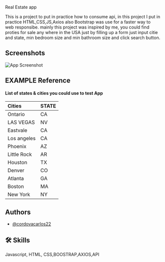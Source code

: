 
Real Estate app

This is a project to put in practice how to consume api, in this project I  put in practice HTML,CSS,JS,Axios   also Bootstrap was use for a faster way to web responsibe. 
mainly this project was inspired by me, you could find proties for sale any where in the USA just by filling up a form  just input citie and state, min bedroom  size and  min bathroom size and click search button. 


## Screenshots

![App Screenshot](https://i.postimg.cc/GhpXP3yQ/Screenshot-2022-11-30-at-6-16-07-AM.png)


## EXAMPLE Reference

#### List of states & cities you could  use to test App


| Cities  | STATE   |
| :-------| :----   |
| Ontario |  CA     |
| LAS VEGAS |  NV     |
| Eastvale |  CA    |
| Los angeles |  CA | 
| Phoenix |  AZ    |
| Little Rock |  AR     |
| Houston |  TX     |
| Denver |  CO    |
| Atlanta |  GA     |
| Boston|  MA    |
| New York|  NY    |


## Authors

- [@cordovacarlos22](https://www.github.com/cordovacarlos22)




## 🛠 Skills
Javascript, HTML, CSS,BOOSTRAP,AXIOS,API

